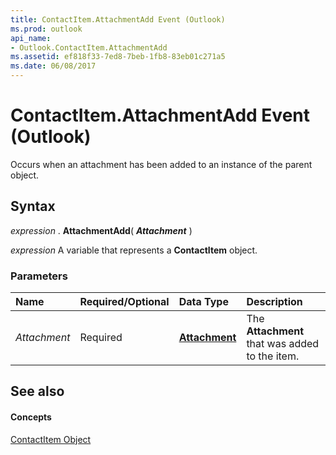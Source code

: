 ```yaml
---
title: ContactItem.AttachmentAdd Event (Outlook)
ms.prod: outlook
api_name:
- Outlook.ContactItem.AttachmentAdd
ms.assetid: ef818f33-7ed8-7beb-1fb8-83eb01c271a5
ms.date: 06/08/2017
---
```



# ContactItem.AttachmentAdd Event (Outlook)

Occurs when an attachment has been added to an instance of the parent object.


## Syntax

 _expression_ . **AttachmentAdd**( **_Attachment_** )

 _expression_ A variable that represents a **ContactItem** object.


### Parameters



|**Name**|**Required/Optional**|**Data Type**|**Description**|
|:-----|:-----|:-----|:-----|
| _Attachment_|Required| **[Attachment](Outlook.Attachment.md)**|The  **Attachment** that was added to the item.|

## See also


#### Concepts


[ContactItem Object](Outlook.ContactItem.md)


